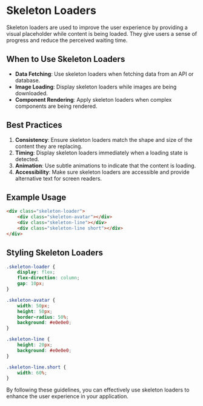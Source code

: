 # Skeleton Loaders

Skeleton loaders are used to improve the user experience by providing a visual placeholder while content is being loaded. They give users a sense of progress and reduce the perceived waiting time.

## When to Use Skeleton Loaders

- **Data Fetching**: Use skeleton loaders when fetching data from an API or database.
- **Image Loading**: Display skeleton loaders while images are being downloaded.
- **Component Rendering**: Apply skeleton loaders when complex components are being rendered.

## Best Practices

1. **Consistency**: Ensure skeleton loaders match the shape and size of the content they are replacing.
2. **Timing**: Display skeleton loaders immediately when a loading state is detected.
3. **Animation**: Use subtle animations to indicate that the content is loading.
4. **Accessibility**: Make sure skeleton loaders are accessible and provide alternative text for screen readers.

## Example Usage

```html
<div class="skeleton-loader">
    <div class="skeleton-avatar"></div>
    <div class="skeleton-line"></div>
    <div class="skeleton-line short"></div>
</div>
```

## Styling Skeleton Loaders

```css
.skeleton-loader {
    display: flex;
    flex-direction: column;
    gap: 10px;
}

.skeleton-avatar {
    width: 50px;
    height: 50px;
    border-radius: 50%;
    background: #e0e0e0;
}

.skeleton-line {
    height: 20px;
    background: #e0e0e0;
}

.skeleton-line.short {
    width: 60%;
}
```

By following these guidelines, you can effectively use skeleton loaders to enhance the user experience in your application.
